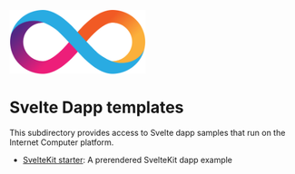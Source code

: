<p align="left" >
  <img width="240"  src="./sveltekit-starter/src/frontend/static/logo.png">
</p>

# Svelte Dapp templates

This subdirectory provides access to Svelte dapp samples that run on the Internet Computer platform.

- [SvelteKit starter](./sveltekit-starter/README.md): A prerendered SvelteKit dapp example 